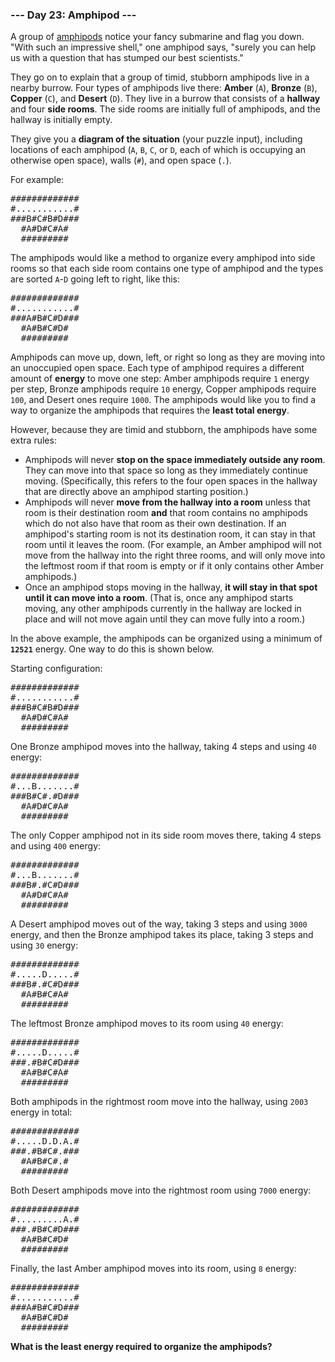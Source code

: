 ### --- Day 23: Amphipod ---

A group of [amphipods](https://en.wikipedia.org/wiki/Amphipoda) notice your fancy submarine and flag
you down. "With such an impressive shell," one amphipod says, "surely you can help us with a
question that has stumped our best scientists."

They go on to explain that a group of timid, stubborn amphipods live in a nearby burrow. Four types
of amphipods live there: <b>Amber</b> (<code>A</code>), <b>Bronze</b> (<code>B</code>),
<b>Copper</b> (<code>C</code>), and <b>Desert</b> (<code>D</code>). They live in a burrow that
consists of a <b>hallway</b> and four <b>side rooms</b>. The side rooms are initially full of
amphipods, and the hallway is initially empty.

They give you a <b>diagram of the situation</b> (your puzzle input), including locations of each
amphipod (<code>A</code>, <code>B</code>, <code>C</code>, or <code>D</code>, each of which is
occupying an otherwise open space), walls (<code>#</code>), and open space (<code>.</code>).

For example:

<pre>
#############
#...........#
###B#C#B#D###
  #A#D#C#A#
  #########
</pre>

The amphipods would like a method to organize every amphipod into side rooms so that each side room
contains one type of amphipod and the types are sorted <code>A</code>-<code>D</code> going left to
right, like this:

<pre>
#############
#...........#
###A#B#C#D###
  #A#B#C#D#
  #########
</pre>

Amphipods can move up, down, left, or right so long as they are moving into an unoccupied open
space. Each type of amphipod requires a different amount of <b>energy</b> to move one step: Amber
amphipods require <code>1</code> energy per step, Bronze amphipods require <code>10</code> energy,
Copper amphipods require <code>100</code>, and Desert ones require <code>1000</code>. The amphipods
would like you to find a way to organize the amphipods that requires the <b>least total energy</b>.

However, because they are timid and stubborn, the amphipods have some extra rules:

- Amphipods will never <b>stop on the space immediately outside any room</b>. They can move into
  that space so long as they immediately continue moving. (Specifically, this refers to the four
  open spaces in the hallway that are directly above an amphipod starting position.)
- Amphipods will never <b>move from the hallway into a room</b> unless that room is their
  destination room <b>and</b> that room contains no amphipods which do not also have that room as
  their own destination. If an amphipod's starting room is not its destination room, it can stay in
  that room until it leaves the room. (For example, an Amber amphipod will not move from the hallway
  into the right three rooms, and will only move into the leftmost room if that room is empty or if
  it only contains other Amber amphipods.)
- Once an amphipod stops moving in the hallway, <b>it will stay in that spot until it can move into
  a room</b>. (That is, once any amphipod starts moving, any other amphipods currently in the
  hallway are locked in place and will not move again until they can move fully into a room.)

In the above example, the amphipods can be organized using a minimum of <code><b>12521</b></code>
energy. One way to do this is shown below.

Starting configuration:

<pre>
#############
#...........#
###B#C#B#D###
  #A#D#C#A#
  #########
</pre>

One Bronze amphipod moves into the hallway, taking 4 steps and using <code>40</code> energy:

<pre>
#############
#...B.......#
###B#C#.#D###
  #A#D#C#A#
  #########
</pre>

The only Copper amphipod not in its side room moves there, taking 4 steps and using <code>400</code>
energy:

<pre>
#############
#...B.......#
###B#.#C#D###
  #A#D#C#A#
  #########
</pre>

A Desert amphipod moves out of the way, taking 3 steps and using <code>3000</code> energy, and then
the Bronze amphipod takes its place, taking 3 steps and using <code>30</code> energy:

<pre>
#############
#.....D.....#
###B#.#C#D###
  #A#B#C#A#
  #########
</pre>

The leftmost Bronze amphipod moves to its room using <code>40</code> energy:

<pre>
#############
#.....D.....#
###.#B#C#D###
  #A#B#C#A#
  #########
</pre>

Both amphipods in the rightmost room move into the hallway, using <code>2003</code> energy in total:

<pre>
#############
#.....D.D.A.#
###.#B#C#.###
  #A#B#C#.#
  #########
</pre>

Both Desert amphipods move into the rightmost room using <code>7000</code> energy:

<pre>
#############
#.........A.#
###.#B#C#D###
  #A#B#C#D#
  #########
</pre>

Finally, the last Amber amphipod moves into its room, using <code>8</code> energy:

<pre>
#############
#...........#
###A#B#C#D###
  #A#B#C#D#
  #########
</pre>

<b>What is the least energy required to organize the amphipods?</b>